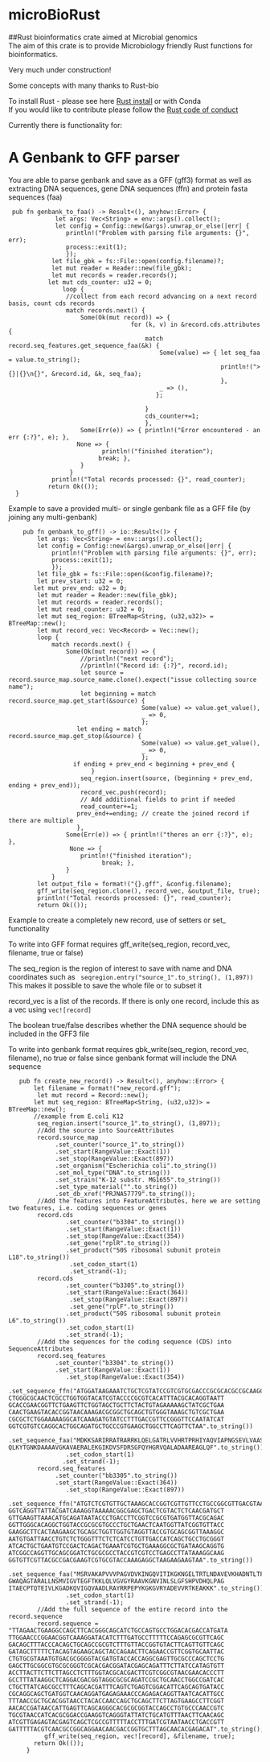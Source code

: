 # microBioRust
##Rust bioinformatics crate aimed at Microbial genomics<br>
The aim of this crate is to provide Microbiology friendly Rust functions for bioinformatics.<br>

Very much under construction!<br>

Some concepts with many thanks to Rust-bio<br>

To install Rust - please see here [Rust install](https://www.rust-lang.org/tools/install) or with Conda<br>
If you would like to contribute please follow the [Rust code of conduct](https://www.rust-lang.org/policies/code-of-conduct)

Currently there is functionality for:<br>

 # A Genbank to GFF parser



 You are able to parse genbank and save as a GFF (gff3) format as well as extracting DNA sequences, gene DNA sequences (ffn) and protein fasta sequences (faa)


```
 pub fn genbank_to_faa() -> Result<(), anyhow::Error> {
             let args: Vec<String> = env::args().collect();
             let config = Config::new(&args).unwrap_or_else(|err| {
                println!("Problem with parsing file arguments: {}", err);
                process::exit(1);
                });
            let file_gbk = fs::File::open(config.filename)?;
            let mut reader = Reader::new(file_gbk);
            let mut records = reader.records();
           let mut cds_counter: u32 = 0;
               loop {
                //collect from each record advancing on a next record basis, count cds records
                match records.next() {       
                    Some(Ok(mut record)) => {
                                  for (k, v) in &record.cds.attributes {
                                      match record.seq_features.get_sequence_faa(&k) {
                                          Some(value) => { let seq_faa = value.to_string();
                                                           println!(">{}|{}\n{}", &record.id, &k, seq_faa);
                                                           },
                                          _ => (),
                                         };
                    
                                      }
                                      cds_counter+=1;
                                      },
                    Some(Err(e)) => { println!("Error encountered - an err {:?}", e); },
                   None => {
                          println!("finished iteration");
                         break; },
                    }
                 }
            println!("Total records processed: {}", read_counter);
           return Ok(());
  }
```

  Example to save a provided multi- or single genbank file as a GFF file (by joining any multi-genbank)


```
    pub fn genbank_to_gff() -> io::Result<()> {
        let args: Vec<String> = env::args().collect();
        let config = Config::new(&args).unwrap_or_else(|err| {
            println!("Problem with parsing file arguments: {}", err);
            process::exit(1);
            });
        let file_gbk = fs::File::open(&config.filename)?;
        let prev_start: u32 = 0;
       let mut prev_end: u32 = 0;
        let mut reader = Reader::new(file_gbk);
        let mut records = reader.records();
        let mut read_counter: u32 = 0;
        let mut seq_region: BTreeMap<String, (u32,u32)> = BTreeMap::new();
        let mut record_vec: Vec<Record> = Vec::new();
        loop {  
            match records.next() {   
                Some(Ok(mut record)) => {
                    //println!("next record");
                    //println!("Record id: {:?}", record.id);
                    let source = record.source_map.source_name.clone().expect("issue collecting source name");
                    let beginning = match record.source_map.get_start(&source) {
                                     Some(value) => value.get_value(),
                                     _ => 0,
                                     };
                   let ending = match record.source_map.get_stop(&source) {
                                     Some(value) => value.get_value(),
                                     _ => 0,
                                     };
                  if ending + prev_end < beginning + prev_end {
                       }
                    seq_region.insert(source, (beginning + prev_end, ending + prev_end));
                    record_vec.push(record);
                    // Add additional fields to print if needed
                    read_counter+=1;
                   prev_end+=ending; // create the joined record if there are multiple
                   },
                Some(Err(e)) => { println!("theres an err {:?}", e); },
                 None => {
                    println!("finished iteration");
                          break; },
                }
            }
        let output_file = format!("{}.gff", &config.filename);
        gff_write(seq_region.clone(), record_vec, &output_file, true);
        println!("Total records processed: {}", read_counter);
        return Ok(());
```
 Example to create a completely new record, use of setters or set_ functionality

 To write into GFF format requires gff_write(seq_region, record_vec, filename, true or false)

 The seq_region is the region of interest to save with name and DNA coordinates such as ``` seqregion.entry("source_1".to_string(), (1,897))```
 This makes it possible to save the whole file or to subset it 

 record_vec is a list of the records.  If there is only one record, include this as a vec using ``` vec![record] ```

 The boolean true/false describes whether the DNA sequence should be included in the GFF3 file

 To write into genbank format requires gbk_write(seq_region, record_vec, filename), no true or false since genbank format will include the DNA sequence

 ```
    pub fn create_new_record() -> Result<(), anyhow::Error> {
        let filename = format!("new_record.gff");
         let mut record = Record::new();
        let mut seq_region: BTreeMap<String, (u32,u32)> = BTreeMap::new();
        //example from E.coli K12
         seq_region.insert("source_1".to_string(), (1,897));
         //Add the source into SourceAttributes
         record.source_map
              .set_counter("source_1".to_string())
              .set_start(RangeValue::Exact(1))
              .set_stop(RangeValue::Exact(897))
              .set_organism("Escherichia coli".to_string())
              .set_mol_type("DNA".to_string())
              .set_strain("K-12 substr. MG1655".to_string())
              .set_type_material("".to_string())
              .set_db_xref("PRJNA57779".to_string());
         //Add the features into FeatureAttributes, here we are setting two features, i.e. coding sequences or genes
         record.cds
                 .set_counter("b3304".to_string())
                 .set_start(RangeValue::Exact(1))
                 .set_stop(RangeValue::Exact(354))
                 .set_gene("rplR".to_string())
                 .set_product("50S ribosomal subunit protein L18".to_string())
                  .set_codon_start(1)
                  .set_strand(-1);
         record.cds
                 .set_counter("b3305".to_string())
                 .set_start(RangeValue::Exact(364))
                  .set_stop(RangeValue::Exact(897))
                  .set_gene("rplF".to_string())
                 .set_product("50S ribosomal subunit protein L6".to_string())
                 .set_codon_start(1)
                 .set_strand(-1);
         //Add the sequences for the coding sequence (CDS) into SequenceAttributes
         record.seq_features
              .set_counter("b3304".to_string())
              .set_start(RangeValue::Exact(1))
                 .set_stop(RangeValue::Exact(354))
                 .set_sequence_ffn("ATGGATAAGAAATCTGCTCGTATCCGTCGTGCGACCCGCGCACGCCGCAAGCTCCAGGAG
CTGGGCGCAACTCGCCTGGTGGTACATCGTACCCCGCGTCACATTTACGCACAGGTAATT
GCACCGAACGGTTCTGAAGTTCTGGTAGCTGCTTCTACTGTAGAAAAAGCTATCGCTGAA
CAACTGAAGTACACCGGTAACAAAGACGCGGCTGCAGCTGTGGGTAAAGCTGTCGCTGAA
CGCGCTCTGGAAAAAGGCATCAAAGATGTATCCTTTGACCGTTCCGGGTTCCAATATCAT
GGTCGTGTCCAGGCACTGGCAGATGCTGCCCGTGAAGCTGGCCTTCAGTTCTAA".to_string())
                 .set_sequence_faa("MDKKSARIRRATRARRKLQELGATRLVVHRTPRHIYAQVIAPNGSEVLVAASTVEKAIAE
QLKYTGNKDAAAAVGKAVAERALEKGIKDVSFDRSGFQYHGRVQALADAAREAGLQF".to_string())
                 .set_codon_start(1)
                .set_strand(-1);
         record.seq_features
              .set_counter("bb3305".to_string())
              .set_start(RangeValue::Exact(364))
                 .set_stop(RangeValue::Exact(897))
                 .set_sequence_ffn("ATGTCTCGTGTTGCTAAAGCACCGGTCGTTGTTCCTGCCGGCGTTGACGTAAAAATCAAC
GGTCAGGTTATTACGATCAAAGGTAAAAACGGCGAGCTGACTCGTACTCTCAACGATGCT
GTTGAAGTTAAACATGCAGATAATACCCTGACCTTCGGTCCGCGTGATGGTTACGCAGAC
GGTTGGGCACAGGCTGGTACCGCGCGTGCCCTGCTGAACTCAATGGTTATCGGTGTTACC
GAAGGCTTCACTAAGAAGCTGCAGCTGGTTGGTGTAGGTTACCGTGCAGCGGTTAAAGGC
AATGTGATTAACCTGTCTCTGGGTTTCTCTCATCCTGTTGACCATCAGCTGCCTGCGGGT
ATCACTGCTGAATGTCCGACTCAGACTGAAATCGTGCTGAAAGGCGCTGATAAGCAGGTG
ATCGGCCAGGTTGCAGCGGATCTGCGCGCCTACCGTCGTCCTGAGCCTTATAAAGGCAAG
GGTGTTCGTTACGCCGACGAAGTCGTGCGTACCAAAGAGGCTAAGAAGAAGTAA".to_string())
                 .set_sequence_faa("MSRVAKAPVVVPAGVDVKINGQVITIKGKNGELTRTLNDAVEVKHADNTLTFGPRDGYAD
GWAQAGTARALLNSMVIGVTEGFTKKLQLVGVGYRAAVKGNVINLSLGFSHPVDHQLPAG
ITAECPTQTEIVLKGADKQVIGQVAADLRAYRRPEPYKGKGVRYADEVVRTKEAKKK".to_string())
                 .set_codon_start(1)
                 .set_strand(-1);
         //Add the full sequence of the entire record into the record.sequence
         record.sequence = "TTAGAACTGAAGGCCAGCTTCACGGGCAGCATCTGCCAGTGCCTGGACACGACCATGATA
TTGGAACCCGGAACGGTCAAAGGATACATCTTTGATGCCTTTTTCCAGAGCGCGTTCAGC
GACAGCTTTACCCACAGCTGCAGCCGCGTCTTTGTTACCGGTGTACTTCAGTTGTTCAGC
GATAGCTTTTTCTACAGTAGAAGCAGCTACCAGAACTTCAGAACCGTTCGGTGCAATTAC
CTGTGCGTAAATGTGACGCGGGGTACGATGTACCACCAGGCGAGTTGCGCCCAGCTCCTG
GAGCTTGCGGCGTGCGCGGGTCGCACGACGGATACGAGCAGATTTCTTATCCATAGTGTT
ACCTTACTTCTTCTTAGCCTCTTTGGTACGCACGACTTCGTCGGCGTAACGAACACCCTT
GCCTTTATAAGGCTCAGGACGACGGTAGGCGCGCAGATCCGCTGCAACCTGGCCGATCAC
CTGCTTATCAGCGCCTTTCAGCACGATTTCAGTCTGAGTCGGACATTCAGCAGTGATACC
CGCAGGCAGCTGATGGTCAACAGGATGAGAGAAACCCAGAGACAGGTTAATCACATTGCC
TTTAACCGCTGCACGGTAACCTACACCAACCAGCTGCAGCTTCTTAGTGAAGCCTTCGGT
AACACCGATAACCATTGAGTTCAGCAGGGCACGCGCGGTACCAGCCTGTGCCCAACCGTC
TGCGTAACCATCACGCGGACCGAAGGTCAGGGTATTATCTGCATGTTTAACTTCAACAGC
ATCGTTGAGAGTACGAGTCAGCTCGCCGTTTTTACCTTTGATCGTAATAACCTGACCGTT
GATTTTTACGTCAACGCCGGCAGGAACAACGACCGGTGCTTTAGCAACACGAGACAT".to_string();
           gff_write(seq_region, vec![record], &filename, true);
        return Ok(());
      }
```

